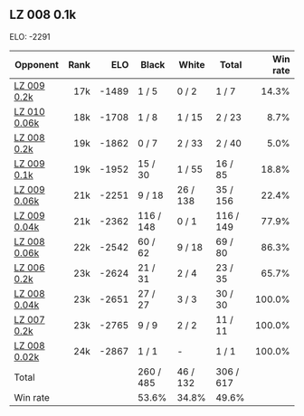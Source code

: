## LZ 008 0.1k ##

ELO: -2291

Opponent | Rank | ELO | Black | White | Total | Win rate
---------|-----:|----:|-------|-------|-------|-------:
[LZ 009 0.2k](LZ%20009%200.2k.md) | 17k | -1489 | 1 / 5 | 0 / 2 | 1 / 7 | 14.3%
[LZ 010 0.06k](LZ%20010%200.06k.md) | 18k | -1708 | 1 / 8 | 1 / 15 | 2 / 23 | 8.7%
[LZ 008 0.2k](LZ%20008%200.2k.md) | 19k | -1862 | 0 / 7 | 2 / 33 | 2 / 40 | 5.0%
[LZ 009 0.1k](LZ%20009%200.1k.md) | 19k | -1952 | 15 / 30 | 1 / 55 | 16 / 85 | 18.8%
[LZ 009 0.06k](LZ%20009%200.06k.md) | 21k | -2251 | 9 / 18 | 26 / 138 | 35 / 156 | 22.4%
[LZ 009 0.04k](LZ%20009%200.04k.md) | 21k | -2362 | 116 / 148 | 0 / 1 | 116 / 149 | 77.9%
[LZ 008 0.06k](LZ%20008%200.06k.md) | 22k | -2542 | 60 / 62 | 9 / 18 | 69 / 80 | 86.3%
[LZ 006 0.2k](LZ%20006%200.2k.md) | 23k | -2624 | 21 / 31 | 2 / 4 | 23 / 35 | 65.7%
[LZ 008 0.04k](LZ%20008%200.04k.md) | 23k | -2651 | 27 / 27 | 3 / 3 | 30 / 30 | 100.0%
[LZ 007 0.2k](LZ%20007%200.2k.md) | 23k | -2765 | 9 / 9 | 2 / 2 | 11 / 11 | 100.0%
[LZ 008 0.02k](LZ%20008%200.02k.md) | 24k | -2867 | 1 / 1 | - | 1 / 1 | 100.0%
Total | | | 260 / 485 | 46 / 132 | 306 / 617 | 
Win rate| | | 53.6% | 34.8% | 49.6% | 
